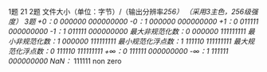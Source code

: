 ﻿1题  21
2题  文件大小（单位：字节）/（输出分辨率*256）  （采用3主色，256级强度）
3题  +0：0 000000 000000000
     -0：1 000000 000000000
     +1：0 011111 000000000
     -1：1 011111 000000000
     最大非规范化数：0 000000 111111111
     最小非规范化数：1 000000 111111111
     最小规范化浮点数：1 111110 111111111
     最大规范化浮点数：0 111110 111111111
     +∞：0 111111 000000000
     -∞：1 111111 000000000
     NaN：* 111111 non zero